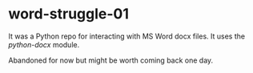 # word-struggle-01

It was a Python repo for interacting with MS Word docx files. It uses the *python-docx* module.

Abandoned for now but might be worth coming back one day.

